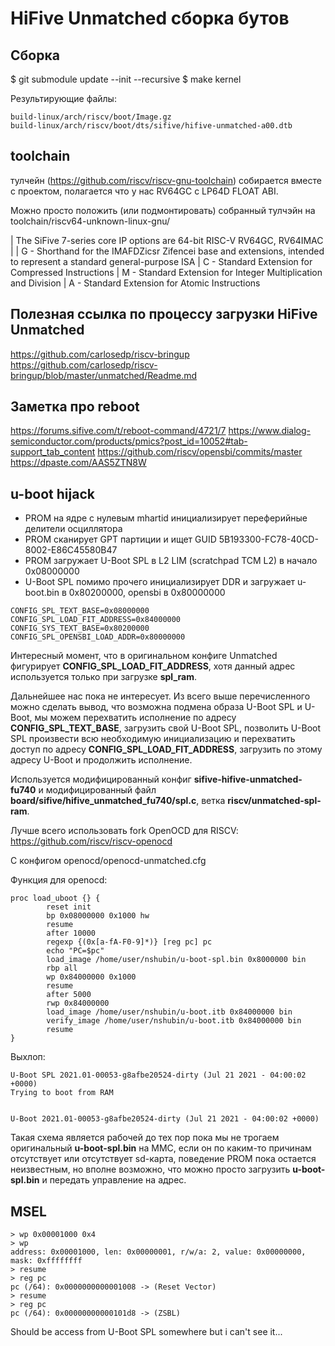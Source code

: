 # HiFive Unmatched сборка бутов

## Сборка

$ git submodule update --init --recursive
$ make kernel

Результирующие файлы:

```
build-linux/arch/riscv/boot/Image.gz
build-linux/arch/riscv/boot/dts/sifive/hifive-unmatched-a00.dtb
```

## toolchain

тулчейн (https://github.com/riscv/riscv-gnu-toolchain) собирается вместе с проектом, полагается что у нас RV64GC с LP64D FLOAT ABI.

Можно просто положить (или подмонтировать) собранный тулчэйн на toolchain/riscv64-unknown-linux-gnu/

| The SiFive 7-series core IP options are 64-bit RISC-V RV64GC, RV64IMAC
| 
| G - Shorthand for the IMAFDZicsr Zifencei base and extensions, intended to represent a standard general-purpose ISA
| C - Standard Extension for Compressed Instructions
| M - Standard Extension for Integer Multiplication and Division
| A - Standard Extension for Atomic Instructions

## Полезная ссылка по процессу загрузки HiFive Unmatched

https://github.com/carlosedp/riscv-bringup
https://github.com/carlosedp/riscv-bringup/blob/master/unmatched/Readme.md

## Заметка про reboot

https://forums.sifive.com/t/reboot-command/4721/7
https://www.dialog-semiconductor.com/products/pmics?post_id=10052#tab-support_tab_content
https://github.com/riscv/opensbi/commits/master
https://dpaste.com/AAS5ZTN8W

## u-boot hijack

- PROM на ядре с нулевым mhartid инициализирует переферийные делители осциллятора
- PROM сканирует GPT партиции и ищет GUID 5B193300-FC78-40CD-8002-E86C45580B47
- PROM загружает U-Boot SPL в L2 LIM (scratchpad TCM L2) в начало 0x08000000
- U-Boot SPL помимо прочего инициализирует DDR и загружает u-boot.bin в 0x80200000, 
  opensbi в 0x80000000

```
CONFIG_SPL_TEXT_BASE=0x08000000
CONFIG_SPL_LOAD_FIT_ADDRESS=0x84000000
CONFIG_SYS_TEXT_BASE=0x80200000
CONFIG_SPL_OPENSBI_LOAD_ADDR=0x80000000
```
Интересный момент, что в оригинальном конфиге Unmatched фигурирует **CONFIG_SPL_LOAD_FIT_ADDRESS**,
хотя данный адрес используется только при загрузке **spl_ram**.

Дальнейшее нас пока не интересует. Из всего выше перечисленного можно сделать вывод, что возможна подмена 
образа U-Boot SPL и U-Boot, мы можем перехватить исполнение по адресу **CONFIG_SPL_TEXT_BASE**, 
загрузить свой U-Boot SPL, позволить U-Boot SPL произвести всю необходимую инициализацию и перехватить 
доступ по адресу **CONFIG_SPL_LOAD_FIT_ADDRESS**, загрузить по этому адресу U-Boot и продолжить исполнение.

Используется модифицированный конфиг **sifive-hifive-unmatched-fu740** и модифицированный файл 
**board/sifive/hifive_unmatched_fu740/spl.c**, ветка **riscv/unmatched-spl-ram**.

Лучше всего использовать fork OpenOCD для RISCV:
https://github.com/riscv/riscv-openocd

С конфигом openocd/openocd-unmatched.cfg

Функция для openocd:
```
proc load_uboot {} {
        reset init
        bp 0x08000000 0x1000 hw
        resume
        after 10000
        regexp {(0x[a-fA-F0-9]*)} [reg pc] pc
        echo "PC=$pc"
        load_image /home/user/nshubin/u-boot-spl.bin 0x8000000 bin
        rbp all
        wp 0x84000000 0x1000
        resume
        after 5000
        rwp 0x84000000
        load_image /home/user/nshubin/u-boot.itb 0x84000000 bin
        verify_image /home/user/nshubin/u-boot.itb 0x84000000 bin
        resume
}
```

Выхлоп:
```
U-Boot SPL 2021.01-00053-g8afbe20524-dirty (Jul 21 2021 - 04:00:02 +0000)
Trying to boot from RAM


U-Boot 2021.01-00053-g8afbe20524-dirty (Jul 21 2021 - 04:00:02 +0000)
```

Такая схема является рабочей до тех пор пока мы не трогаем оригинальный **u-boot-spl.bin** на MMC,
если он по каким-то причинам отсутствует или отсутствует sd-карта, поведение PROM пока остается 
неизвестным, но вполне возможно, что можно просто загрузить **u-boot-spl.bin** и передать управление на адрес.

## MSEL

```
> wp 0x00001000 0x4 
> wp
address: 0x00001000, len: 0x00000001, r/w/a: 2, value: 0x00000000, mask: 0xffffffff
> resume
> reg pc
pc (/64): 0x0000000000001008 -> (Reset Vector)
> resume
> reg pc
pc (/64): 0x00000000000101d8 -> (ZSBL)
```

Should be access from U-Boot SPL somewhere but i can't see it...

